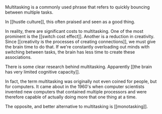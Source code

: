 Multitasking is a commonly used phrase that refers to quickly bouncing between multiple tasks. 

In [[hustle culture]], this often praised and seen as a good thing.

In reality, there are significant costs to multitasking. One of the most prominent is the [[switch cost effect]]. Another is a reduction in creativity. Since [[creativity is the processes of creating connections]], we must give the brain time to do that. If we're constantly overloading out minds with switching between tasks, the brain has less time to create these associations. 

There is some clear research behind multitasking. Apparently [[the brain has very limited cognitive capacity]]. 

In fact, the term multitasking was originally not even coined for people, but for computers. It came about in the 1960's when computer scientists invented new computers that contained multiple processors and were therefore capable of actually doing more that one thing at a time. 

The opposite, and better alternative to multitasking is [[monotasking]].